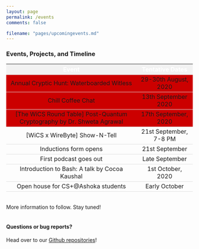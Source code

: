 ```yaml
---
layout: page
permalink: /events
comments: false

filename: "pages/upcomingevents.md"
---
```

<div class="row justify-content-between">
<div class="col-md-8 pr-5">
<style type="text/css">
	table{
		text-align: center;
	}
	th {
  background-color: #f2f2f2;
  color: white;
	}
	tr:hover {background-color: #f5f5f5;}
	th, td {
  border-bottom: 1px solid #ddd;
}

</style>
<h3>Events, Projects, and Timeline</h3>

<table>
	<tr>
		<th>Event</th>
		<th>Tentative Dates</th>	
	</tr>
	<tr style="background-color: #cc0000">
    	<td>Annual Cryptic Hunt: Waterboarded Witless</td>
    	<td>29-30th August, 2020</td>
  	</tr>
    <tr style="background-color: #cc0000">
      <td>Chill Coffee Chat</td>
      <td>13th September 2020</td>
    </tr>
        <tr style="background-color: #cc0000">
      <td>
        [The WiCS Round Table] Post-Quantum Cryptography by Dr. Shweta Agrawal
      </td>
      <td>17th September, 2020</td>
    </tr>
  	<tr>
  		<td>[WiCS x WireByte] Show-N-Tell</td>
  		<td>21st September, 7-8 PM</td>
  	</tr>
    <tr>
      <td>Inductions form opens</td>
      <td>21st September</td>
    </tr>
    <tr>
      <td>First podcast goes out</td>
      <td>Late September</td>
    </tr>
    <tr>
      <td>Introduction to Bash: A talk by Cocoa Kaushal</td>
      <td>1st October, 2020</td>
    </tr><tr>
      <td>Open house for CS+@Ashoka students</td>
      <td>Early October</td>
    </tr>
</table>
<br>
More information to follow. Stay tuned!
<br><br>
<h4>Questions or bug reports?</h4>

<p>Head over to our <a href="https://github.com/wics-ashoka">Github repositories</a>!</p>

</div>

<div class="col-md-4">

<!-- <div class="sticky-top sticky-top-80">
<h5>Buy me a coffee</h5>

<p>Check out our other work on our <a target="_blank" href="https://github.com/wics-ashoka">Github Organisation <i class="fab fa-github"></i></a>.</p>

</div> -->
</div>
</div>
